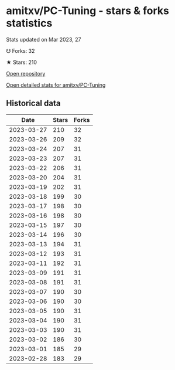 # amitxv/PC-Tuning - stars & forks statistics

Stats updated on Mar 2023, 27

☋ Forks: 32

★ Stars: 210

[Open repository](https://github.com/amitxv/PC-Tuning)

[Open detailed stats for amitxv/PC-Tuning](https://reviewgithub.com/rep/amitxv/PC-Tuning)

## Historical data
| Date | Stars | Forks |
|------|-------|-------|
| 2023-03-27 | 210 | 32 | 
| 2023-03-26 | 209 | 32 | 
| 2023-03-24 | 207 | 31 | 
| 2023-03-23 | 207 | 31 | 
| 2023-03-22 | 206 | 31 | 
| 2023-03-20 | 204 | 31 | 
| 2023-03-19 | 202 | 31 | 
| 2023-03-18 | 199 | 30 | 
| 2023-03-17 | 198 | 30 | 
| 2023-03-16 | 198 | 30 | 
| 2023-03-15 | 197 | 30 | 
| 2023-03-14 | 196 | 30 | 
| 2023-03-13 | 194 | 31 | 
| 2023-03-12 | 193 | 31 | 
| 2023-03-11 | 192 | 31 | 
| 2023-03-09 | 191 | 31 | 
| 2023-03-08 | 191 | 31 | 
| 2023-03-07 | 190 | 30 | 
| 2023-03-06 | 190 | 30 | 
| 2023-03-05 | 190 | 31 | 
| 2023-03-04 | 190 | 31 | 
| 2023-03-03 | 190 | 31 | 
| 2023-03-02 | 186 | 30 | 
| 2023-03-01 | 185 | 29 | 
| 2023-02-28 | 183 | 29 | 

